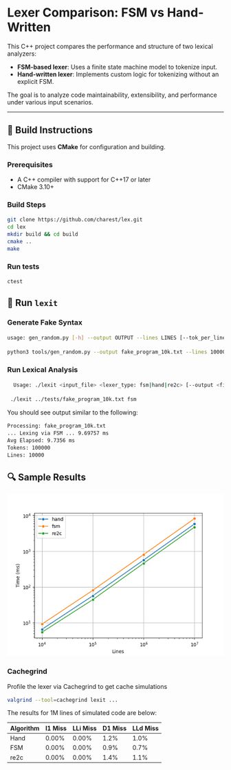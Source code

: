 # Lexer Comparison: FSM vs Hand-Written

This C++ project compares the performance and structure of two lexical analyzers:

- **FSM-based lexer**: Uses a finite state machine model to tokenize input.
- **Hand-written lexer**: Implements custom logic for tokenizing without an explicit FSM.

The goal is to analyze code maintainability, extensibility, and performance under various input scenarios.

---

## 🔧 Build Instructions

This project uses **CMake** for configuration and building.

### Prerequisites

- A C++ compiler with support for C++17 or later
- CMake 3.10+

### Build Steps

```bash
git clone https://github.com/charest/lex.git
cd lex
mkdir build && cd build
cmake ..
make
```

### Run tests
```bash
ctest
```

## 🏃 Run ```lexit```

### Generate Fake Syntax
```bash
usage: gen_random.py [-h] --output OUTPUT --lines LINES [--tok_per_line TOK_PER_LINE]

python3 tools/gen_random.py --output fake_program_10k.txt --lines 10000
```

### Run Lexical Analysis
```bash
  Usage: ./lexit <input_file> <lexer_type: fsm|hand|re2c> [--output <file>] [--iters 5]

 ./lexit ../tests/fake_program_10k.txt fsm
```
You should see output similar to the following:
```bash
Processing: fake_program_10k.txt
... Lexing via FSM ... 9.69757 ms
Avg Elapsed: 9.7356 ms
Tokens: 100000
Lines: 10000
```

## 🔍 Sample Results


![image](bench.png)

### Cachegrind

Profile the lexer via Cachegrind to get cache simulations
```bash
valgrind --tool=cachegrind lexit ...
```

The results for 1M lines of simulated code are below: 

| Algorithm | I1 Miss | LLi Miss | D1 Miss | LLd Miss |
| ---- | ----- | ----- | ---- | ---- |
| Hand | 0.00% | 0.00% | 1.2% | 1.0% |
| FSM  | 0.00% | 0.00% | 0.9% | 0.7% |
| re2c | 0.00% | 0.00% | 1.4% | 1.1% |
